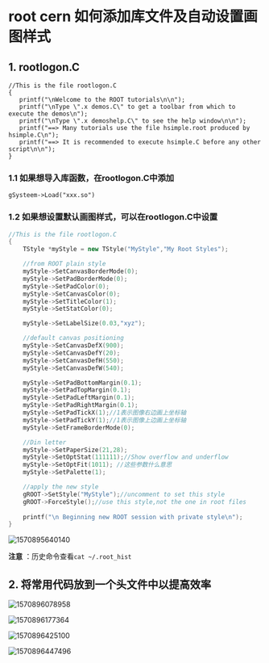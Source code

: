 # root cern 如何添加库文件及自动设置画图样式

## 1.  rootlogon.C

```
//This is the file rootlogon.C
{
   printf("\nWelcome to the ROOT tutorials\n\n");
   printf("\nType \".x demos.C\" to get a toolbar from which to execute the demos\n");
   printf("\nType \".x demoshelp.C\" to see the help window\n\n");
   printf("==> Many tutorials use the file hsimple.root produced by hsimple.C\n");
   printf("==> It is recommended to execute hsimple.C before any other script\n\n");
}
```

### 1.1 如果想导入库函数，在rootlogon.C中添加

```
gSysteem->Load("xxx.so")
```

### 1.2 如果想设置默认画图样式，可以在rootlogon.C中设置

```C++
//This is the file rootlogon.C
{
    TStyle *myStyle = new TStyle("MyStyle","My Root Styles");

    //from ROOT	plain style
    myStyle->SetCanvasBorderMode(0);
    myStyle->SetPadBorderMode(0);
    myStyle->SetPadColor(0);
    myStyle->SetCanvasColor(0);
    myStyle->SetTitleColor(1);
    myStyle->SetStatColor(0);

    myStyle->SetLabelSize(0.03,"xyz");

    //default canvas positioning
    myStyle->SetCanvasDefX(900);
    myStyle->SetCanvasDefY(20);
    myStyle->SetCanvasDefH(550);
    myStyle->SetCanvasDefW(540);

    myStyle->SetPadBottomMargin(0.1);
    myStyle->SetPadTopMargin(0.1);
    myStyle->SetPadLeftMargin(0.1);
    myStyle->SetPadRightMargin(0.1);
    myStyle->SetPadTickX(1);//1表示图像右边画上坐标轴
    myStyle->SetPadTickY(1);//1表示图像上边画上坐标轴
    myStyle->SetFrameBorderMode(0);

    //Din letter
    myStyle->SetPaperSize(21,28);
    myStyle->SetOptStat(111111);//Show overflow and underflow
    myStyle->SetOptFit(1011); //这些参数什么意思
    myStyle->SetPalette(1);

    //apply the new style
    gROOT->SetStyle("MyStyle");//uncomment to set this style
    gROOT->ForceStyle();//use this style,not the one in root files
    
    printf("\n Beginning new ROOT session with private style\n");
}
```

![1570895640140](C:\Users\lee\OneDrive\Markdown_WorkSpace\软件测试笔记\images\1570895640140.png)

**注意** ：历史命令查看`cat ~/.root_hist` 

## 2. 将常用代码放到一个头文件中以提高效率

![1570896078958](C:\Users\lee\OneDrive\Markdown_WorkSpace\软件测试笔记\images\1570896078958.png)

![1570896177364](C:\Users\lee\OneDrive\Markdown_WorkSpace\软件测试笔记\images\1570896177364.png)

![1570896425100](C:\Users\lee\OneDrive\Markdown_WorkSpace\软件测试笔记\images\1570896425100.png)

![1570896447496](C:\Users\lee\OneDrive\Markdown_WorkSpace\软件测试笔记\images\1570896447496.png)